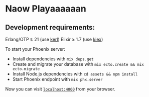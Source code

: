 # Naow Playaaaaaan

## Development requirements:

Erlang/OTP ≥ 21 (use [kerl](https://github.com/kerl/kerl))
Elixir ≥ 1.7 (use [kiex](https://github.com/taylor/kiex))

To start your Phoenix server:
  * Install dependencies with `mix deps.get`
  * Create and migrate your database with `mix ecto.create && mix ecto.migrate`
  * Install Node.js dependencies with `cd assets && npm install`
  * Start Phoenix endpoint with `mix phx.server`

Now you can visit [`localhost:4000`](http://localhost:4000) from your browser.
